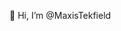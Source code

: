 👋 Hi, I’m @MaxisTekfield

<!---
MaxisTekfield/MaxisTekfield is a ✨ special ✨ repository because its `README.md` (this file) appears on your GitHub profile.
You can click the Preview link to take a look at your changes.
--->
